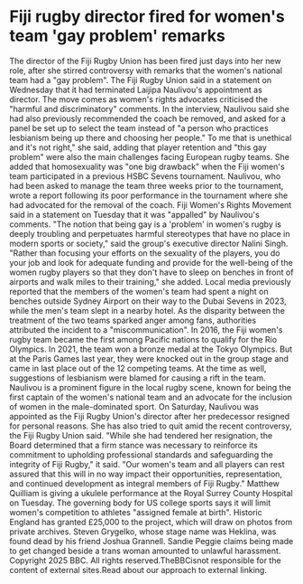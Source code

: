 # Fiji rugby director fired for women's team 'gay problem' remarks

The director of the Fiji Rugby Union has been fired just days into her new role, after she stirred controversy with remarks that the women's national team had a "gay problem".
The Fiji Rugby Union said in a statement on Wednesday that it had terminated Laijipa Naulivou's appointment as director.
The move comes as women's rights advocates criticised the "harmful and discriminatory" comments.
In the interview, Naulivou said she had also previously recommended the coach be removed, and asked for a panel be set up to select the team instead of  "a person who practices lesbianism being up there and choosing her people."
To me that is unethical and it's not right," she said, adding that player retention and "this gay problem" were also the main challenges facing European rugby teams.
She added that homosexuality was "one big drawback" when the Fiji women's team participated in a previous HSBC Sevens tournament.
Naulivou, who had been asked to manage the team three weeks prior to the tournament, wrote a report following its poor performance in the tournament where she had advocated for the removal of the coach.
Fiji Women's Rights Movement said in a statement on Tuesday that it was "appalled" by Naulivou's comments.
"The notion that being gay is a 'problem' in women's rugby is deeply troubling and perpetuates harmful stereotypes that have no place in modern sports or society," said the group's executive director Nalini Singh.
"Rather than focusing your efforts on the sexuality of the players, you do your job and look for adequate funding and provide for the well-being of the women rugby players so that they don't have to sleep on benches in front of airports and walk miles to their training," she added.
Local media previously reported that the members of the women's team had spent a night on benches outside Sydney Airport on their way to the Dubai Sevens in 2023, while the men's team slept in a nearby hotel. As the disparity between the treatment of the two teams sparked anger among fans, authorities attributed the incident to a "miscommunication".
In 2016, the Fiji women's rugby team became the first among Pacific nations to qualify for the Rio Olympics. In 2021, the team won a bronze medal at the Tokyo Olympics. But at the Paris Games last year, they were knocked out in the group stage and came in last place out of the 12 competing teams.
At the time as well, suggestions of lesbianism were blamed for causing a rift in the team.
Naulivou is a prominent figure in the local rugby scene, known for being the first captain of the women's national team and an advocate for the inclusion of women in the male-dominated sport.
On Saturday, Naulivou was appointed as the Fiji Rugby Union's director after her predecessor resigned for personal reasons. She has also tried to quit amid the recent controversy, the Fiji Rugby Union said.
"While she had tendered her resignation, the Board determined that a firm stance was necessary to reinforce its commitment to upholding professional standards and safeguarding the integrity of Fiji Rugby," it said.
"Our women's team and all players can rest assured that this will in no way impact their opportunities, representation, and continued development as integral members of Fiji Rugby."
Matthew Quilliam is giving a ukulele performance at the Royal Surrey County Hospital on Tuesday.
The governing body for US college sports says it will limit women's competition to athletes "assigned female at birth".
Historic England has granted £25,000 to the project, which will draw on photos from private archives.
Steven Grygelko, whose stage name was Heklina, was found dead by his friend Joshua Grannell.
Sandie Peggie claims being made to get changed beside a trans woman amounted to unlawful harassment.
Copyright 2025 BBC. All rights reserved.TheBBCisnot responsible for the content of external sites.Read about our approach to external linking.

